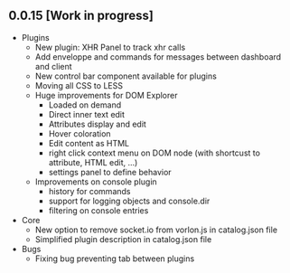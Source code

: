## 0.0.15 [Work in progress]

- Plugins
	- New plugin: XHR Panel to track xhr calls
	- Add enveloppe and commands for messages between dashboard and client
	- New control bar component available for plugins
	- Moving all CSS to LESS
	- Huge improvements for DOM Explorer
		- Loaded on demand
		- Direct inner text edit
		- Attributes display and edit
		- Hover coloration
		- Edit content as HTML
		- right click context menu on DOM node (with shortcust to attribute, HTML edit, ...)
		- settings panel to define behavior
	- Improvements on console plugin
		- history for commands
		- support for logging objects and console.dir
		- filtering on console entries
- Core
	- New option to remove socket.io from vorlon.js in catalog.json file
	- Simplified plugin description in catalog.json file
- Bugs
	- Fixing bug preventing tab between plugins
